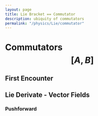 ```yaml
---
layout: page
title: Lie Bracket == Commutator
description: ubiquity of commutators
permalink: "/physics/Lie/commutator"
---
```


# Commutators $$[A,B]$$


## First Encounter


## Lie Derivate - Vector Fields

### Pushforward

## 
